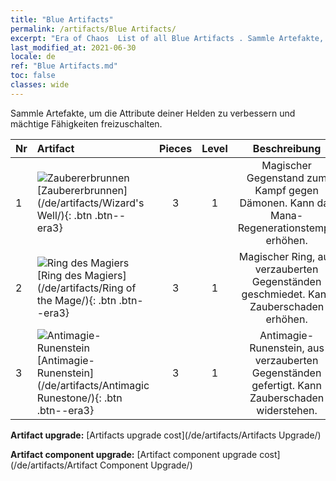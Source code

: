 ```yaml
---
title: "Blue Artifacts"
permalink: /artifacts/Blue Artifacts/
excerpt: "Era of Chaos  List of all Blue Artifacts . Sammle Artefakte, um die Attribute deiner Helden zu verbessern und mächtige Fähigkeiten freizuschalten."
last_modified_at: 2021-06-30
locale: de
ref: "Blue Artifacts.md"
toc: false
classes: wide
---
```


  Sammle Artefakte, um die Attribute deiner Helden zu verbessern und mächtige Fähigkeiten freizuschalten.

  |  Nr  |    Artifact    | Pieces |  Level | Beschreibung   |
  |:-----|:---------------|:------:|:------:|:--------------:|
  | 1   | ![Zaubererbrunnen](/images/t/icon_artifact_21.png) [Zaubererbrunnen](/de/artifacts/Wizard's Well/){: .btn .btn--era3} | 3 | 1 | Magischer Gegenstand zum Kampf gegen Dämonen. Kann das Mana-Regenerationstempo erhöhen. |
  | 2   | ![Ring des Magiers](/images/t/icon_artifact_22.png) [Ring des Magiers](/de/artifacts/Ring of the Mage/){: .btn .btn--era3} | 3 | 1 | Magischer Ring, aus verzauberten Gegenständen geschmiedet. Kann Zauberschaden erhöhen. |
  | 3   | ![Antimagie-Runenstein](/images/t/icon_artifact_23.png) [Antimagie-Runenstein](/de/artifacts/Antimagic Runestone/){: .btn .btn--era3} | 3 | 1 | Antimagie-Runenstein, aus verzauberten Gegenständen gefertigt. Kann Zauberschaden widerstehen. |


  **Artifact upgrade:** [Artifacts upgrade cost](/de/artifacts/Artifacts Upgrade/)

 **Artifact component upgrade:** [Artifact component upgrade cost](/de/artifacts/Artifact Component Upgrade/)

